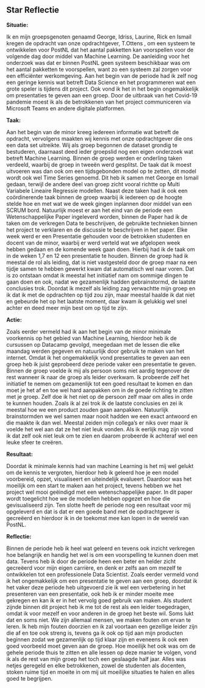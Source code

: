 ## Star Reflectie


**Situatie:**


Ik en mijn groepsgenoten genaamd George, Idriss, Laurine, Rick en Ismail kregen de opdracht van onze opdrachtgever, T.Ottens , om een systeem te ontwikkelen voor PostNL dat het aantal pakketten kan voorspellen voor de volgende dag door middel van Machine Learning. De aanleiding voor het onderzoek was dat er binnen PostNL geen systeem beschikbaar was om het aantal pakketten te voorspellen, want zo een systeem zal zorgen voor een efficiënter werkomgeving. Aan het begin van de periode had ik zelf nog een geringe kennis wat betreft Data Science en het programmeren wat een grote speler is tijdens dit project. Ook vond ik het in het begin ongemakkelijk om presentaties te geven aan een groep. Door de uitbraak van het Covid-19 pandemie moest ik als de betrokkenen van het project communiceren via Microsoft Teams en andere digitale platformen.


**Taak:**


Aan het begin van de minor kreeg iedereen informatie wat betreft de opdracht, vervolgens maakten wij kennis met onze opdrachtgever die ons een data set uitreikte. Wij als groep begonnen de dataset grondig te bestuderen, daarnaast deed ieder groepslid nog een eigen onderzoek wat betreft Machine Learning. Binnen de groep werden er onderling taken verdeeld, waarbij de groep in tweeën werd gesplitst. De taak dat ik moest uitvoeren was dan ook om een tijdsgebonden model op te zetten, dit model wordt ook wel Time Series genoemd. Dit heb ik samen met George en Ismail gedaan, terwijl de andere deel van groep zicht vooral richtte op Multi Variabele Lineaire Regressie modellen. Naast deze taken had ik ook een coördinerende taak binnen de groep waarbij ik iedereen op de hoogte stelde hoe en met wat we de week gingen inplannen door middel van een SCRUM bord. Natuurlijk moest er aan het eind van de periode een Wetenschappelijke Paper ingeleverd worden, binnen de Paper had ik de taken om de verkregen Data te beschrijven, de gebruikte technieken binnen het project te verklaren en de discussie te beschrijven in het paper. Elke week werd er een Presentatie gehouden voor de betrokken studenten en docent van de minor, waarbij er werd verteld wat we afgelopen week hebben gedaan en de komende week gaan doen. Hierbij had ik de taak om in de weken 1,7 en 12 een presentatie te houden. Binnen de groep had ik meestal de rol als leiding, dat is niet vastgesteld door de groep maar na een tijdje samen te hebben gewerkt kwam dat automatisch wel naar voren. Dat is zo ontstaan omdat ik meestal het initiatief nam om sommige dingen te gaan doen en ook, nadat we gezamenlijk hadden gebrainstormd, de laatste conclusies trok. Doordat ik mezelf als leiding zag verwachtte mijn groep en ik dat ik met de opdrachten op tijd zou zijn, maar meestal haalde ik dat niet en gebeurde het op het laatste moment, daar kwam ik gelukkig wel snel achter en deed meer mijn best om op tijd te zijn.


**Actie:**


Zoals eerder vermeld had ik aan het begin van de minor minimale voorkennis op het gebied van Machine Learning, hierdoor heb ik de cursussen op Datacamp gevolgd, meegedaan met de lessen die elke maandag werden gegeven en natuurlijk door gebruik te maken van het internet. Omdat ik het ongemakkelijk vond presentaties te geven aan een groep heb ik juist geprobeerd deze periode vaker een presentatie te geven. Binnen de groep voelde ik mij als persoon soms niet aardig tegenover de rest wanneer ik naar de groep als leider overkwam. Ik probeerde zelf het initiatief te nemen om gezamenlijk tot een goed resultaat te komen en dan moet je het af en toe wel hard aanpakken om in de goede richting te zitten met je groep. Zelf doe ik het niet op de persoon zelf maar om alles in orde te kunnen houden. Zoals ik al zei trok ik de laatste conclusies en zei ik meestal hoe we een product zouden gaan aanpakken. Natuurlijk brainstormden we wel samen maar nooit hadden we een exact antwoord en die maakte ik dan wel. Meestal zeiden mijn collega’s er niks over maar ik voelde het wel aan dat ze het niet leuk vonden. Als ik eerlijk mag zijn vond ik dat zelf ook niet leuk om te zien en daarom probeerde ik achteraf wel een leuke sfeer te creëren.


**Resultaat:**


Doordat ik minimale kennis had van machine Learning is het mij wel gelukt om de kennis te vergroten, hierdoor heb ik geleerd hoe je een model voorbereid, opzet, visualiseert en uiteindelijk evalueert. Daardoor was het moeilijk om een start te maken aan het project, tevens hebben we het project wel mooi geëindigd met een wetenschappelijke paper. In dit paper wordt toegelicht hoe we de modellen hebben opgezet en hoe die gevisualiseerd zijn. Ten slotte heeft de periode nog een resultaat voor mij opgeleverd en dat is dat er een goede band met de opdrachtgever is gecreëerd en hierdoor ik in de toekomst mee kan lopen in de wereld van PostNL.


**Reflectie:**


Binnen de periode heb ik heel wat geleerd en tevens ook inzicht verkregen hoe belangrijk en handig het wel is om een voorspelling te kunnen doen met data. Tevens heb ik door de periode heen een beter en helder zicht gecreëerd voor mijn eigen carrière, en denk er zelfs aan om mezelf te ontwikkelen tot een professionele Data Scientist. Zoals eerder vermeld vond ik het ongemakkelijk om een presentatie te geven aan een groep, doordat ik het vaker deze periode heb uitgevoerd zie ik wel een verbetering in het presenteren van een presentatie, ook heb ik er minder moeite mee gekregen en kan ik er in het vervolg goed gebruik van maken. Als student zijnde binnen dit project heb ik me tot de rest als een leider toegedragen, omdat ik voor mezelf en voor anderen in de groep het beste wil. Soms lukt dat en soms niet. We zijn allemaal mensen, we maken fouten om ervan te leren. Ik heb mijn fouten doorzien en ik zal voortaan een gezellige leider zijn die af en toe ook streng is, tevens ga ik ook op tijd aan mijn producten beginnen zodat we gezamenlijk op tijd klaar zijn en eveneens ik ook een goed voorbeeld moet geven aan de groep. Hoe moeilijk het ook was om de gehele periode thuis te zitten en alle lessen op deze manier te volgen, vond ik als de rest van mijn groep het toch een geslaagde half jaar. Alles was netjes geregeld en elke betrokkenen, zowel de studenten als docenten, stoken ruime tijd en moeite in om mij uit moeilijke situaties te halen en alles goed te begrijpen.

